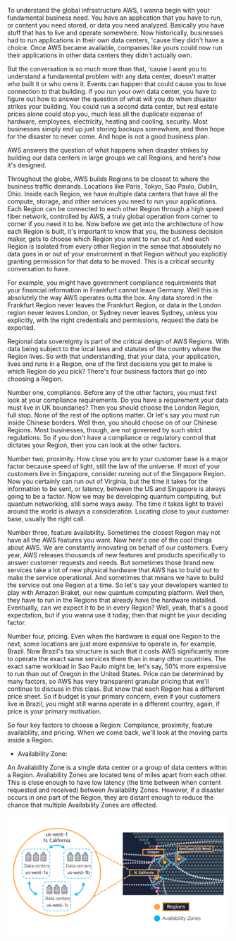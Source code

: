 To understand the global infrastructure AWS, I wanna begin with your fundamental business need. You have an application that you have to run, or content you need stored, or data you need analyzed. Basically you have stuff that has to live and operate somewhere. Now historically, businesses had to run applications in their own data centers, 'cause they didn't have a choice. Once AWS became available, companies like yours could now run their applications in other data centers they didn't actually own. 

But the conversation is so much more than that, 'cause I want you to understand a fundamental problem with any data center, doesn't matter who built it or who owns it. Events can happen that could cause you to lose connection to that building. If you run your own data center, you have to figure out how to answer the question of what will you do when disaster strikes your building. You could run a second data center, but real estate prices alone could stop you, much less all the duplicate expense of hardware, employees, electricity, heating and cooling, security. Most businesses simply end up just storing backups somewhere, and then hope for the disaster to never come. And hope is not a good business plan. 

AWS answers the question of what happens when disaster strikes by building our data centers in large groups we call Regions, and here's how it's designed. 

Throughout the globe, AWS builds Regions to be closest to where the business traffic demands. Locations like Paris, Tokyo, Sao Paulo, Dublin, Ohio. Inside each Region, we have multiple data centers that have all the compute, storage, and other services you need to run your applications. Each Region can be connected to each other Region through a high speed fiber network, controlled by AWS, a truly global operation from corner to corner if you need it to be. Now before we get into the architecture of how each Region is built, it's important to know that you, the business decision maker, gets to choose which Region you want to run out of. And each Region is isolated from every other Region in the sense that absolutely no data goes in or out of your environment in that Region without you explicitly granting permission for that data to be moved. This is a critical security conversation to have. 

For example, you might have government compliance requirements that your financial information in Frankfurt cannot leave Germany. Well this is absolutely the way AWS operates outta the box. Any data stored in the Frankfurt Region never leaves the Frankfurt Region, or data in the London region never leaves London, or Sydney never leaves Sydney, unless you explicitly, with the right credentials and permissions, request the data be exported. 

Regional data sovereignty is part of the critical design of AWS Regions. With data being subject to the local laws and statutes of the country where the Region lives. So with that understanding, that your data, your application, lives and runs in a Region, one of the first decisions you get to make is which Region do you pick? There's four business factors that go into choosing a Region. 

Number one, compliance. Before any of the other factors, you must first look at your compliance requirements. Do you have a requirement your data must live in UK boundaries? Then you should choose the London Region, full stop. None of the rest of the options matter. Or let's say you must run inside Chinese borders. Well then, you should choose on of our Chinese Regions. Most businesses, though, are not governed by such strict regulations. So if you don't have a compliance or regulatory control that dictates your Region, then you can look at the other factors. 

Number two, proximity. How close you are to your customer base is a major factor because speed of light, still the law of the universe. If most of your customers live in Singapore, consider running out of the Singapore Region. Now you certainly can run out of Virginia, but the time it takes for the information to be sent, or latency, between the US and Singapore is always going to be a factor. Now we may be developing quantum computing, but quantum networking, still some ways away. The time it takes light to travel around the world is always a consideration. Locating close to your customer base, usually the right call. 

Number three, feature availability. Sometimes the closest Region may not have all the AWS features you want. Now here's one of the cool things about AWS. We are constantly innovating on behalf of our customers. Every year, AWS releases thousands of new features and products specifically to answer customer requests and needs. But sometimes those brand new services take a lot of new physical hardware that AWS has to build out to make the service operational. And sometimes that means we have to build the service out one Region at a time. So let's say your developers wanted to play with Amazon Braket, our new quantum computing platform. Well then, they have to run in the Regions that already have the hardware installed. Eventually, can we expect it to be in every Region? Well, yeah, that's a good expectation, but if you wanna use it today, then that might be your deciding factor. 

Number four, pricing. Even when the hardware is equal one Region to the next, some locations are just more expensive to operate in, for example, Brazil. Now Brazil's tax structure is such that it costs AWS significantly more to operate the exact same services there than in many other countries. The exact same workload in Sao Paulo might be, let's say, 50% more expensive to run than out of Oregon in the United States. Price can be determined by many factors, so AWS has very transparent granular pricing that we'll continue to discuss in this class. But know that each Region has a different price sheet. So if budget is your primary concern, even if your customers live in Brazil, you might still wanna operate in a different country, again, if price is your primary motivation. 

So four key factors to choose a Region: Compliance, proximity, feature availability, and pricing. When we come back, we'll look at the moving parts inside a Region.

- Availability Zone:

An Availability Zone is a single data center or a group of data centers within a Region. Availability Zones are located tens of miles apart from each other. This is close enough to have low latency (the time between when content requested and received) between Availability Zones. However, if a disaster occurs in one part of the Region, they are distant enough to reduce the chance that multiple Availability Zones are affected.

<img src="https://github.com/joaosantino/AWS-Cloud-Practitioner-Essentials/blob/c6786cda4777b10260b35ec42a3aac554ca377c7/Course/Module%203%20-%20Global%20Infrastructure%20and%20Reliability/3.2%20-%20AZ.png">
